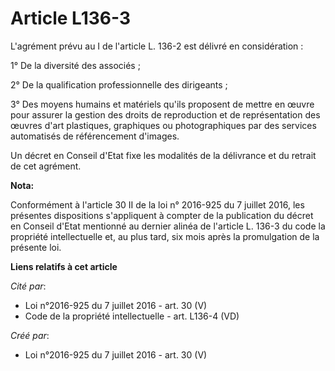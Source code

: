 # Article L136-3

L'agrément prévu au I de l'article L. 136-2 est délivré en considération : 

1° De la diversité des associés ; 

2° De la qualification professionnelle des dirigeants ; 

3° Des moyens humains et matériels qu'ils proposent de mettre en œuvre pour assurer la gestion des droits de reproduction et
de représentation des œuvres d'art plastiques, graphiques ou photographiques par des services automatisés de référencement
d'images. 

Un décret en Conseil d'Etat fixe les modalités de la délivrance et du retrait de cet agrément.

**Nota:**

Conformément à l'article 30 II de la loi n° 2016-925 du 7 juillet 2016, les présentes dispositions s'appliquent à compter de
la publication du décret en Conseil d'Etat mentionné au dernier alinéa de l'article L. 136-3 du code la propriété
intellectuelle et, au plus tard, six mois après la promulgation de la présente loi.

**Liens relatifs à cet article**

_Cité par_:

  - Loi n°2016-925 du 7 juillet 2016 - art. 30 (V)
  - Code de la propriété intellectuelle - art. L136-4 (VD)

_Créé par_:

  - Loi n°2016-925 du 7 juillet 2016 - art. 30 (V)
